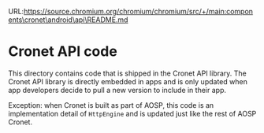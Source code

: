 URL:https://source.chromium.org/chromium/chromium/src/+/main:components\cronet\android\api\README.md
# Cronet API code

This directory contains code that is shipped in the Cronet API library. The
Cronet API library is directly embedded in apps and is only updated when app
developers decide to pull a new version to include in their app.

Exception: when Cronet is built as part of AOSP, this code is an implementation
detail of `HttpEngine` and is updated just like the rest of AOSP Cronet.
